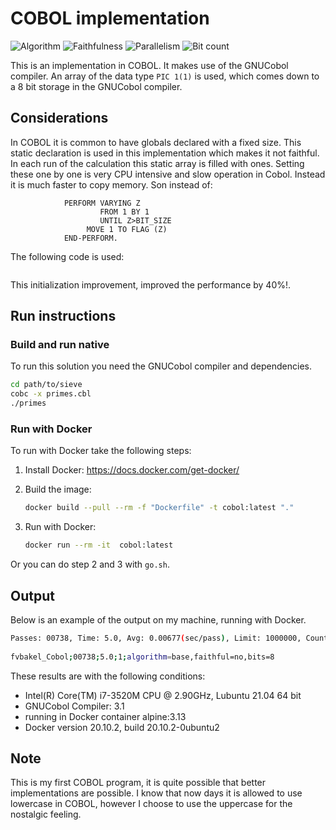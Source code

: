 # COBOL implementation

![Algorithm](https://img.shields.io/badge/Algorithm-base-green)
![Faithfulness](https://img.shields.io/badge/Faithful-no-yellowgreen)
![Parallelism](https://img.shields.io/badge/Parallel-no-green)
![Bit count](https://img.shields.io/badge/Bits-8-yellowgreen)

This is an implementation in COBOL. It makes use of the GNUCobol compiler. An array of the data type `PIC 1(1)` is used, which comes down to a 8 bit storage in the GNUCobol compiler.

## Considerations

In COBOL it is common to have globals declared with a fixed size. This static declaration is used in this implementation which makes it not faithful. In each run of the calculation this static array is filled with ones. Setting these one by one is very CPU intensive and slow operation in Cobol. Instead it is much faster to copy memory. Son instead of:

```COBOL
            PERFORM VARYING Z 
                    FROM 1 BY 1 
                    UNTIL Z>BIT_SIZE
                 MOVE 1 TO FLAG (Z)
            END-PERFORM.
```

The following code is used:

```COBOL

```

This initialization improvement, improved the performance by 40%!.

## Run instructions

### Build and run native

To run this solution you need the GNUCobol compiler and dependencies.

```bash
cd path/to/sieve
cobc -x primes.cbl
./primes
```

### Run with Docker

To run with Docker take the following steps:

1. Install Docker: <https://docs.docker.com/get-docker/>
2. Build the image:

    ```bash
    docker build --pull --rm -f "Dockerfile" -t cobol:latest "."
    ```

3. Run with Docker:

    ```bash
    docker run --rm -it  cobol:latest 
    ```

Or you can do step 2 and 3 with `go.sh`.

## Output

Below is an example of the output on my machine, running with Docker.

```bash
Passes: 00738, Time: 5.0, Avg: 0.00677(sec/pass), Limit: 1000000, Count: 0078498, Valid: True 
 
fvbakel_Cobol;00738;5.0;1;algorithm=base,faithful=no,bits=8
```

These results are with the following conditions:

- Intel(R) Core(TM) i7-3520M CPU @ 2.90GHz, Lubuntu 21.04 64 bit
- GNUCobol Compiler: 3.1
- running in Docker container alpine:3.13
- Docker version 20.10.2, build 20.10.2-0ubuntu2

## Note

This is my first COBOL program, it is quite possible that better implementations are possible. I know that now days it is allowed to use lowercase in COBOL, however I choose to use the uppercase for the nostalgic feeling.
